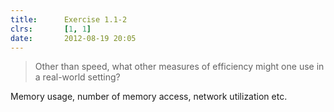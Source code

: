 ```yaml
---
title:      Exercise 1.1-2
clrs:       [1, 1]
date:       2012-08-19 20:05
---
```


>Other than speed, what other measures of efficiency might one use in a real-world setting?

Memory usage, number of memory access, network utilization etc.